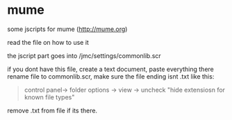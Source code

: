 # mume
some jscripts for mume (http://mume.org)

read the file on how to use it

the jscript part goes into /jmc/settings/commonlib.scr

if you dont have this file, create a text document, paste everything there
rename file to commonlib.scr, make sure the file ending isnt .txt like this:
>control panel-> folder options -> view -> uncheck "hide extensiosn for known file types"

remove .txt from file if its there.
